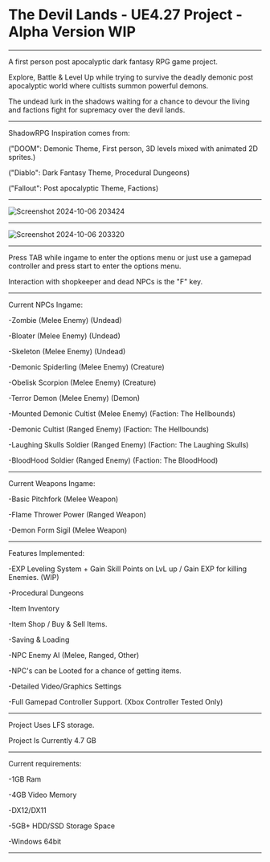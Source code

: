# The Devil Lands - UE4.27 Project - Alpha Version WIP

-------------------------------------
A first person post apocalyptic dark fantasy RPG game project.

Explore, Battle & Level Up while trying to survive the deadly demonic post apocalyptic world where cultists summon powerful demons.

The undead lurk in the shadows waiting for a chance to devour the living and factions fight for supremacy over the devil lands.

-------------------------------------
ShadowRPG Inspiration comes from:

("DOOM": Demonic Theme, First person, 3D levels mixed with animated 2D sprites.)

("Diablo": Dark Fantasy Theme, Procedural Dungeons)

("Fallout": Post apocalyptic Theme, Factions)

-------------------------------------

![Screenshot 2024-10-06 203424](https://github.com/user-attachments/assets/c17a4d8b-5223-45f2-b989-c00be80e3723)


-------------------------------------

![Screenshot 2024-10-06 203320](https://github.com/user-attachments/assets/cbb1388f-836a-4097-82a0-64e97889e0d8)


-------------------------------------

Press TAB while ingame to enter the options menu or just use a gamepad controller and press start to enter the options menu.

Interaction with shopkeeper and dead NPCs is the "F" key.

-------------------------------------
Current NPCs Ingame:

-Zombie (Melee Enemy) (Undead)

-Bloater (Melee Enemy) (Undead)

-Skeleton (Melee Enemy) (Undead)

-Demonic Spiderling (Melee Enemy) (Creature)

-Obelisk Scorpion (Melee Enemy) (Creature)

-Terror Demon (Melee Enemy) (Demon)

-Mounted Demonic Cultist (Melee Enemy) (Faction: The Hellbounds)

-Demonic Cultist (Ranged Enemy) (Faction: The Hellbounds)

-Laughing Skulls Soldier (Ranged Enemy) (Faction: The Laughing Skulls)

-BloodHood Soldier (Ranged Enemy) (Faction: The BloodHood)

-------------------------------------

Current Weapons Ingame:

-Basic Pitchfork (Melee Weapon)

-Flame Thrower Power (Ranged Weapon)

-Demon Form Sigil (Melee Weapon)

-------------------------------------
Features Implemented:

-EXP Leveling System + Gain Skill Points on LvL up / Gain EXP for killing Enemies. (WIP)

-Procedural Dungeons

-Item Inventory

-Item Shop / Buy & Sell Items.

-Saving & Loading

-NPC Enemy AI (Melee, Ranged, Other)

-NPC's can be Looted for a chance of getting items.

-Detailed Video/Graphics Settings

-Full Gamepad Controller Support. (Xbox Controller Tested Only)

-------------------------------------
Project Uses LFS storage.

Project Is Currently 4.7 GB

-------------------------------------

Current requirements:

-1GB Ram

-4GB Video Memory

-DX12/DX11

-5GB+ HDD/SSD Storage Space

-Windows 64bit

-------------------------------------
